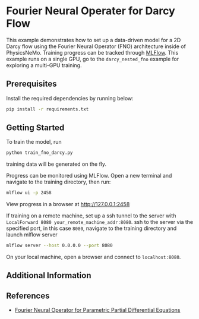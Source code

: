 # Fourier Neural Operater for Darcy Flow

This example demonstrates how to set up a data-driven model for a 2D Darcy flow using
the Fourier Neural Operator (FNO) architecture inside of PhysicsNeMo.
Training progress can be tracked through [MLFlow](https://mlflow.org/docs/latest/index.html).
This example runs on a single GPU, go to the
`darcy_nested_fno` example for exploring a multi-GPU training.

## Prerequisites

Install the required dependencies by running below:

```bash
pip install -r requirements.txt
```

## Getting Started

To train the model, run

```bash
python train_fno_darcy.py
```

training data will be generated on the fly.

Progress can be monitored using MLFlow. Open a new terminal and navigate to the training
directory, then run:

```bash
mlflow ui -p 2458
```

View progress in a browser at <http://127.0.0.1:2458>

If training on a remote machine, set up a ssh tunnel to
the server with `LocalForward 8080 your_remote_machine_addr:8080`.
ssh to the server via the specified port, in this case `8080`, navigate to the training
directory and launch mlflow server

```bash
mlflow server --host 0.0.0.0 --port 8080
```

On your local machine, open a browser and connect to `localhost:8080`.

## Additional Information

## References

- [Fourier Neural Operator for Parametric Partial Differential Equations](https://arxiv.org/abs/2010.08895)
